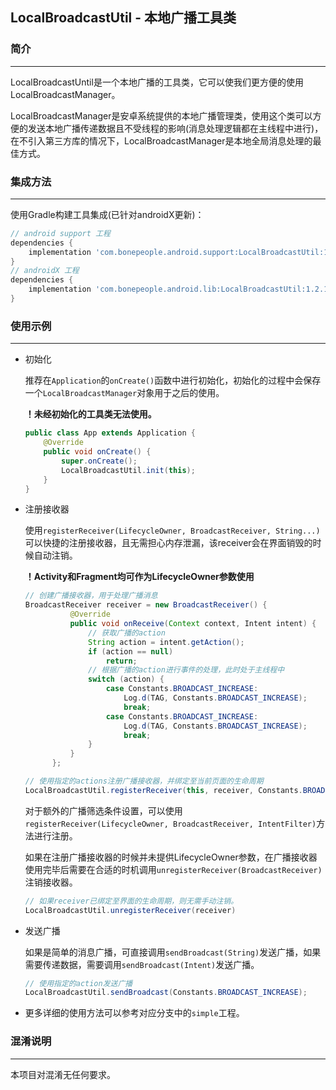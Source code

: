 ## LocalBroadcastUtil - 本地广播工具类

### 简介
---
LocalBroadcastUntil是一个本地广播的工具类，它可以使我们更方便的使用LocalBroadcastManager。

LocalBroadcastManager是安卓系统提供的本地广播管理类，使用这个类可以方便的发送本地广播传递数据且不受线程的影响(消息处理逻辑都在主线程中进行)，在不引入第三方库的情况下，LocalBroadcastManager是本地全局消息处理的最佳方式。

### 集成方法
---
使用Gradle构建工具集成(已针对androidX更新)：
```groovy
// android support 工程
dependencies {
    implementation 'com.bonepeople.android.support:LocalBroadcastUtil:1.2.1'
}
// androidX 工程
dependencies {
    implementation 'com.bonepeople.android.lib:LocalBroadcastUtil:1.2.1'
}
```

### 使用示例
---
* 初始化
  
  推荐在`Application`的`onCreate()`函数中进行初始化，初始化的过程中会保存一个`LocalBroadcastManager`对象用于之后的使用。
  
  **！未经初始化的工具类无法使用。**
  ```java
  public class App extends Application {
      @Override
      public void onCreate() {
          super.onCreate();
          LocalBroadcastUtil.init(this);
      }
  }
  ```
* 注册接收器
  
  使用`registerReceiver(LifecycleOwner, BroadcastReceiver, String...)`可以快捷的注册接收器，且无需担心内存泄漏，该receiver会在界面销毁的时候自动注销。

  **！Activity和Fragment均可作为LifecycleOwner参数使用**
  ```java
  // 创建广播接收器，用于处理广播消息
  BroadcastReceiver receiver = new BroadcastReceiver() {
            @Override
            public void onReceive(Context context, Intent intent) {
                // 获取广播的action
                String action = intent.getAction();
                if (action == null)
                    return;
                // 根据广播的action进行事件的处理，此时处于主线程中
                switch (action) {
                    case Constants.BROADCAST_INCREASE:
                        Log.d(TAG, Constants.BROADCAST_INCREASE);
                        break;
                    case Constants.BROADCAST_INCREASE:
                        Log.d(TAG, Constants.BROADCAST_INCREASE);
                        break;
                }
            }
        };
  
  // 使用指定的actions注册广播接收器，并绑定至当前页面的生命周期
  LocalBroadcastUtil.registerReceiver(this, receiver, Constants.BROADCAST_INCREASE, Constants.BROADCAST_INCREASE);
  ```
  对于额外的广播筛选条件设置，可以使用`registerReceiver(LifecycleOwner, BroadcastReceiver, IntentFilter)`方法进行注册。
  
  如果在注册广播接收器的时候并未提供LifecycleOwner参数，在广播接收器使用完毕后需要在合适的时机调用`unregisterReceiver(BroadcastReceiver)`注销接收器。
  ```java
  // 如果receiver已绑定至界面的生命周期，则无需手动注销。
  LocalBroadcastUtil.unregisterReceiver(receiver)
  ```
* 发送广播
  
  如果是简单的消息广播，可直接调用`sendBroadcast(String)`发送广播，如果需要传递数据，需要调用`sendBroadcast(Intent)`发送广播。
  ```java
  // 使用指定的action发送广播
  LocalBroadcastUtil.sendBroadcast(Constants.BROADCAST_INCREASE);
  ```
* 更多详细的使用方法可以参考对应分支中的`simple`工程。
### 混淆说明
---
  本项目对混淆无任何要求。
